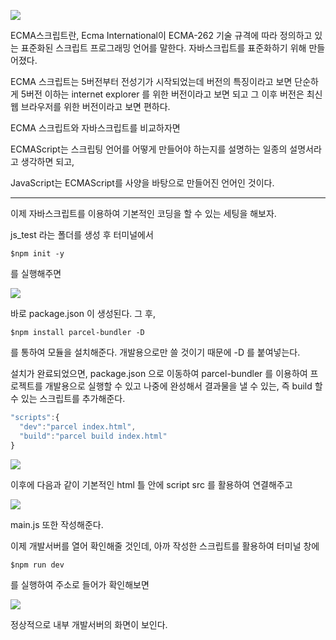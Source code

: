 ![](https://images.velog.io/images/sh981013s/post/ed9a853f-43d5-4b74-94c0-2b3909ab4b4f/image.png)

ECMA스크립트란, Ecma International이 ECMA-262 기술 규격에 따라 정의하고 있는 표준화된 스크립트 프로그래밍 언어를 말한다. 자바스크립트를 표준화하기 위해 만들어졌다.

ECMA 스크립트는 5버전부터 전성기가 시작되었는데 버전의 특징이라고 보면
단순하게 5버전 이하는 internet explorer 를 위한 버전이라고 보면 되고 
그 이후 버전은 최신 웹 브라우저를 위한 버전이라고 보면 편하다.

ECMA 스크립트와 자바스크립트를 비교하자면

ECMAScript는 스크립팅 언어를 어떻게 만들어야 하는지를 설명하는 일종의 설명서라고 생각하면 되고,

JavaScript는 ECMAScript를 사양을 바탕으로 만들어진 언어인 것이다.

---

이제 자바스크립트를 이용하여 기본적인 코딩을 할 수 있는 세팅을 해보자.

js_test 라는 폴더를 생성 후 터미널에서

```
$npm init -y
```
를 실행해주면 

![](https://images.velog.io/images/sh981013s/post/db260fcf-c2d3-477e-a253-0164acb5529f/image.png)

바로 package.json 이 생성된다. 그 후,

```
$npm install parcel-bundler -D
```
를 통하여 모듈을 설치해준다. 개발용으로만 쓸 것이기 때문에 -D 를 붙여넣는다.

설치가 완료되었으면, package.json 으로 이동하여
parcel-bundler 를 이용하여 프로젝트를 개발용으로 실행할 수 있고
나중에 완성해서 결과물을 낼 수 있는, 즉 build 할 수 있는
스크립트를 추가해준다. 

```javascript
"scripts":{
  "dev":"parcel index.html",
  "build":"parcel build index.html"
}
```

![](https://images.velog.io/images/sh981013s/post/f9507249-2950-4e53-8f29-fa17d5494727/image.png)

이후에 다음과 같이 기본적인 html 틀 안에 script src 를 활용하여 연결해주고

![](https://images.velog.io/images/sh981013s/post/b1df71a8-2243-484a-b290-6f60b401e224/image.png)

main.js 또한 작성해준다.

이제 개발서버를 열어 확인해줄 것인데,
아까 작성한 스크립트를 활용하여 터미널 창에

```
$npm run dev
```
를 실행하여 주소로 들어가 확인해보면

![](https://images.velog.io/images/sh981013s/post/55d1bcc8-30e2-4cc6-83bf-b80ca32fcafd/image.png)

정상적으로 내부 개발서버의 화면이 보인다.